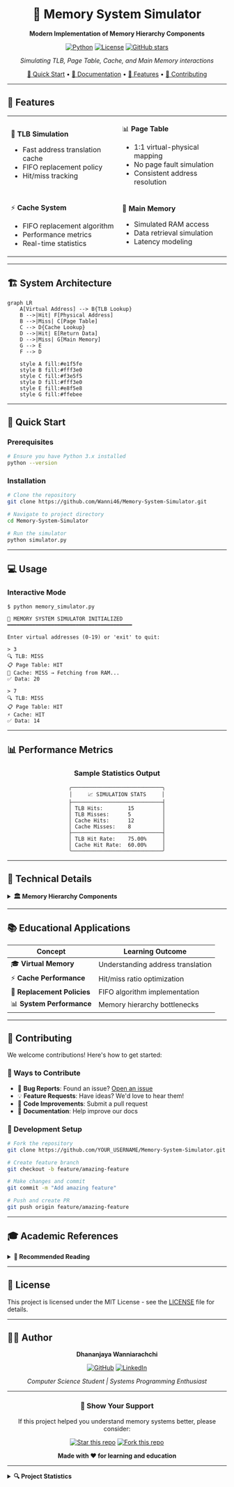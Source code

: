 <div align="center">

# 🧠 Memory System Simulator

**Modern Implementation of Memory Hierarchy Components**

[![Python](https://img.shields.io/badge/Python-3.x-blue.svg)](https://python.org)
[![License](https://img.shields.io/badge/License-MIT-green.svg)](LICENSE)
[![GitHub stars](https://img.shields.io/github/stars/Wanni46/Memory-System-Simulator.svg?style=social&label=Star)](https://github.com/Wanni46/Memory-System-Simulator)

*Simulating TLB, Page Table, Cache, and Main Memory interactions*

[🚀 Quick Start](#-quick-start) • [📖 Documentation](#-documentation) • [🎯 Features](#-features) • [🤝 Contributing](#-contributing)

</div>

---

## 🎯 Features

<table>
<tr>
<td>

🔄 **TLB Simulation**
- Fast address translation cache
- FIFO replacement policy
- Hit/miss tracking

</td>
<td>

📊 **Page Table**
- 1:1 virtual-physical mapping
- No page fault simulation
- Consistent address resolution

</td>
</tr>
<tr>
<td>

⚡ **Cache System**
- FIFO replacement algorithm
- Performance metrics
- Real-time statistics

</td>
<td>

💾 **Main Memory**
- Simulated RAM access
- Data retrieval simulation
- Latency modeling

</td>
</tr>
</table>

---

## 🏗️ System Architecture

```mermaid
graph LR
    A[Virtual Address] --> B{TLB Lookup}
    B -->|Hit| F[Physical Address]
    B -->|Miss| C[Page Table]
    C --> D{Cache Lookup}
    D -->|Hit| E[Return Data]
    D -->|Miss| G[Main Memory]
    G --> E
    F --> D
    
    style A fill:#e1f5fe
    style B fill:#fff3e0
    style C fill:#f3e5f5
    style D fill:#fff3e0
    style E fill:#e8f5e8
    style G fill:#ffebee
```

---

## 🚀 Quick Start

### Prerequisites
```bash
# Ensure you have Python 3.x installed
python --version
```

### Installation
```bash
# Clone the repository
git clone https://github.com/Wanni46/Memory-System-Simulator.git

# Navigate to project directory
cd Memory-System-Simulator

# Run the simulator
python simulator.py
```

---

## 💻 Usage

### Interactive Mode
```console
$ python memory_simulator.py

🧠 MEMORY SYSTEM SIMULATOR INITIALIZED
━━━━━━━━━━━━━━━━━━━━━━━━━━━━━━━━━━━━━━━━

Enter virtual addresses (0-19) or 'exit' to quit:

> 3
🔍 TLB: MISS
📋 Page Table: HIT
💾 Cache: MISS → Fetching from RAM...
✅ Data: 20

> 7
🔍 TLB: MISS  
📋 Page Table: HIT
⚡ Cache: HIT
✅ Data: 14
```

---

## 📊 Performance Metrics

<div align="center">

### Sample Statistics Output

```
╭─────────────────────────────╮
│     📈 SIMULATION STATS     │
├─────────────────────────────┤
│ TLB Hits:        15         │
│ TLB Misses:      5          │
│ Cache Hits:      12         │
│ Cache Misses:    8          │
├─────────────────────────────┤
│ TLB Hit Rate:    75.00%     │
│ Cache Hit Rate:  60.00%     │
╰─────────────────────────────╯
```

</div>

---

## 🔧 Technical Details

<details>
<summary><b>🏛️ Memory Hierarchy Components</b></summary>

### Translation Lookaside Buffer (TLB)
- **Purpose**: Cache recent virtual-to-physical address translations
- **Size**: Configurable (default: small cache)
- **Policy**: FIFO replacement
- **Performance**: Dramatically reduces translation overhead

### Page Table
- **Mapping**: 1:1 virtual to physical pages
- **Implementation**: Hash-based lookup
- **Fault Handling**: No page faults in current simulation
- **Access**: Direct mapping for predictable behavior

### Cache Memory
- **Type**: Unified instruction/data cache
- **Algorithm**: FIFO replacement
- **Levels**: Single-level cache simulation
- **Metrics**: Hit rate, miss penalty tracking

### Main Memory
- **Access**: Simulated RAM with realistic delays
- **Capacity**: Configurable memory size
- **Data**: Random data generation for testing
- **Latency**: Simulated memory access times

</details>

---

## 📚 Educational Applications

| Concept | Learning Outcome |
|---------|------------------|
| 🎓 **Virtual Memory** | Understanding address translation |
| ⚡ **Cache Performance** | Hit/miss ratio optimization |
| 🔄 **Replacement Policies** | FIFO algorithm implementation |
| 📊 **System Performance** | Memory hierarchy bottlenecks |

---

## 🤝 Contributing

We welcome contributions! Here's how to get started:

### 🌟 Ways to Contribute
- 🐛 **Bug Reports**: Found an issue? [Open an issue](https://github.com/Wanni46/Memory-System-Simulator/issues)
- 💡 **Feature Requests**: Have ideas? We'd love to hear them!
- 🔧 **Code Improvements**: Submit a pull request
- 📖 **Documentation**: Help improve our docs

### 🚀 Development Setup
```bash
# Fork the repository
git clone https://github.com/YOUR_USERNAME/Memory-System-Simulator.git

# Create feature branch
git checkout -b feature/amazing-feature

# Make changes and commit
git commit -m "Add amazing feature"

# Push and create PR
git push origin feature/amazing-feature
```

---

## 🎓 Academic References

<details>
<summary><b>📖 Recommended Reading</b></summary>

1. **Silberschatz, A., Galvin, P. B., & Gagne, G.** - *Operating System Concepts* (10th Edition)
2. **Hennessy, J. L., & Patterson, D. A.** - *Computer Architecture: A Quantitative Approach*
3. **Stallings, W.** - *Operating Systems: Internals and Design Principles*
4. **Tanenbaum, A. S.** - *Modern Operating Systems*

</details>

---

## 📄 License

This project is licensed under the MIT License - see the [LICENSE](LICENSE) file for details.

---

## 👨‍💻 Author

<div align="center">

**Dhananjaya Wanniarachchi**

[![GitHub](https://img.shields.io/badge/GitHub-@Wanni46-181717?style=flat-square&logo=github)](https://github.com/Wanni46)
[![LinkedIn](https://img.shields.io/badge/LinkedIn-Connect-0077B5?style=flat-square&logo=linkedin)](https://linkedin.com/in/your-profile)

*Computer Science Student | Systems Programming Enthusiast*

</div>

---

<div align="center">

### 🌟 Show Your Support

If this project helped you understand memory systems better, please consider:

[![Star this repo](https://img.shields.io/badge/⭐-Star%20this%20repo-yellow?style=for-the-badge)](https://github.com/Wanni46/Memory-System-Simulator)
[![Fork this repo](https://img.shields.io/badge/🍴-Fork%20this%20repo-green?style=for-the-badge)](https://github.com/Wanni46/Memory-System-Simulator/fork)

**Made with ❤️ for learning and education**

</div>

---

<details>
<summary><b>🔍 Project Statistics</b></summary>

![GitHub repo size](https://img.shields.io/github/repo-size/Wanni46/Memory-System-Simulator)
![GitHub code size](https://img.shields.io/github/languages/code-size/Wanni46/Memory-System-Simulator)
![GitHub last commit](https://img.shields.io/github/last-commit/Wanni46/Memory-System-Simulator)
![GitHub issues](https://img.shields.io/github/issues/Wanni46/Memory-System-Simulator)
![GitHub pull requests](https://img.shields.io/github/issues-pr/Wanni46/Memory-System-Simulator)

</details>
